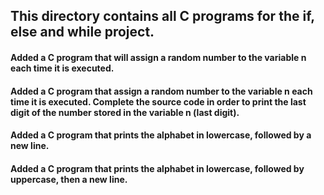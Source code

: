 ## This directory contains all C programs for the if, else and while project. 
#### Added a C program that will assign a random number to the variable n each time it is executed.
#### Added a C program that assign a random number to the variable n each time it is executed. Complete the source code in order to print the last digit of the number stored in the variable n (last digit).
#### Added a C program that prints the alphabet in lowercase, followed by a new line.
#### Added a C program that prints the alphabet in lowercase, followed by uppercase, then a new line.
